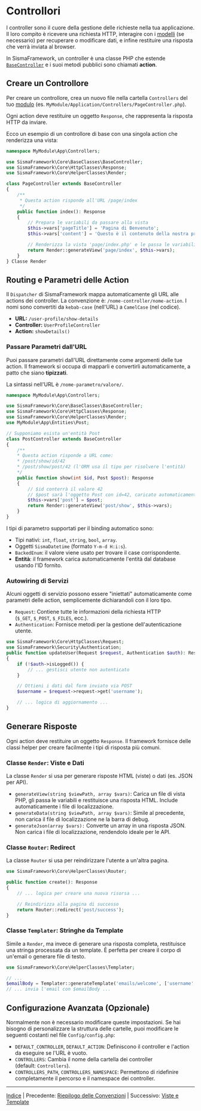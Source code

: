 # Controllori

I controller sono il cuore della gestione delle richieste nella tua applicazione. Il loro compito è ricevere una richiesta HTTP, interagire con i [modelli](orm.md) (se necessario) per recuperare o modificare dati, e infine restituire una risposta che verrà inviata al browser.

In SismaFramework, un controller è una classe PHP che estende [`BaseController`](api-reference.md#basecontroller) e i suoi metodi pubblici sono chiamati **action**.

## Creare un Controllore

Per creare un controllore, crea un nuovo file nella cartella `Controllers` del tuo [modulo](module-architecture.md) (es. `MyModule/Application/Controllers/PageController.php`).

Ogni action deve restituire un oggetto `Response`, che rappresenta la risposta HTTP da inviare.

Ecco un esempio di un controllore di base con una singola action che renderizza una vista:

```php
namespace MyModule\App\Controllers;

use SismaFramework\Core\BaseClasses\BaseController;
use SismaFramework\Core\HttpClasses\Response;
use SismaFramework\Core\HelperClasses\Render;

class PageController extends BaseController
{
    /**
     * Questa action risponde all'URL /page/index
     */
    public function index(): Response
    {
        // Prepara le variabili da passare alla vista
        $this->vars['pageTitle'] = 'Pagina di Benvenuto';
        $this->vars['content'] = 'Questo è il contenuto della nostra prima pagina.';

        // Renderizza la vista 'page/index.php' e le passa le variabili
        return Render::generateView('page/index', $this->vars);
    }
} Classe Render
```

Routing e Parametri delle Action
--------------------------------

Il `Dispatcher` di SismaFramework mappa automaticamente gli URL alle actions dei controller. La convenzione è: `/nome-controller/nome-action`. I nomi sono convertiti da `kebab-case` (nell'URL) a `CamelCase` (nel codice).

* **URL:** `/user-profile/show-details`
* **Controller:** `UserProfileController`
* **Action:** `showDetails()`

### Passare Parametri dall'URL

Puoi passare parametri dall'URL direttamente come argomenti delle tue action. Il framework si occupa di mapparli e convertirli automaticamente, a patto che siano **tipizzati**.

La sintassi nell'URL è `/nome-parametro/valore/`.

```php
namespace MyModule\App\Controllers;

use SismaFramework\Core\BaseClasses\BaseController;
use SismaFramework\Core\HttpClasses\Response;
use SismaFramework\Core\HelperClasses\Render;
use MyModule\App\Entities\Post; 

// Supponiamo esista un'entità Post 
class PostController extends BaseController
{     
    /**
    * Questa action risponde a URL come:     
    * /post/show/id/42     
    * /post/show/post/42 (l'ORM usa il tipo per risolvere l'entità)     
    */
    public function show(int $id, Post $post): Response
    {
        // $id conterrà il valore 42
        // $post sarà l'oggetto Post con id=42, caricato automaticamente dall'ORM
        $this->vars['post'] = $post;
        return Render::generateView('post/show', $this->vars);
    }
}
```

I tipi di parametro supportati per il binding automatico sono:

* Tipi nativi: `int`, `float`, `string`, `bool`, `array`.
* Oggetti `SismaDatetime` (formato `Y-m-d H:i:s`).
* `BackedEnum`: il valore viene usato per trovare il case corrispondente.
* **Entità**: il framework carica automaticamente l'entità dal database usando l'ID fornito.

### Autowiring di Servizi

Alcuni oggetti di servizio possono essere "iniettati" automaticamente come parametri delle action, semplicemente dichiarandoli con il loro tipo.

* `Request`: Contiene tutte le informazioni della richiesta HTTP (`$_GET`, `$_POST`, `$_FILES`, ecc.).
* `Authentication`: Fornisce metodi per la gestione dell'autenticazione utente.

```php
use SismaFramework\Core\HttpClasses\Request;
use SismaFramework\Security\Authentication;
public function updateUser(Request $request, Authentication $auth): Response
{
    if (!$auth->isLogged()) {
        // ... gestisci utente non autenticato
    } 

    // Ottieni i dati dal form inviato via POST
    $username = $request->request->get('username');

    // ... logica di aggiornamento ...
}
```

## Generare Risposte

Ogni action deve restituire un oggetto `Response`. Il framework fornisce delle classi helper per creare facilmente i tipi di risposta più comuni.

### Classe `Render`: Viste e Dati

La classe `Render` si usa per generare risposte HTML (viste) o dati (es. JSON per API).

* `generateView(string $viewPath, array $vars)`: Carica un file di vista PHP, gli passa le variabili e restituisce una risposta HTML. Include automaticamente i file di localizzazione.
* `generateData(string $viewPath, array $vars)`: Simile al precedente, non carica il file di localizzazione ne la barra di debug.
* `generateJson(array $vars):` Converte un array in una risposta JSON. Non carica i file di localizzazione, rendendolo ideale per le API.

### Classe `Router`: Redirect

La classe `Router` si usa per reindirizzare l'utente a un'altra pagina.

```php
use SismaFramework\Core\HelperClasses\Router;

public function create(): Response
{
    // ... logica per creare una nuova risorsa ...

    // Reindirizza alla pagina di successo
    return Router::redirect('post/success');
}
```

### Classe `Templater`: Stringhe da Template

Simile a `Render`, ma invece di generare una risposta completa, restituisce una stringa processata da un template. È perfetta per creare il corpo di un'email o generare file di testo.

```php
use SismaFramework\Core\HelperClasses\Templater;

// ...
$emailBody = Templater::generateTemplate('emails/welcome', ['username' => 'Mario']);
// ... invia l'email con $emailBody ...
```

## Configurazione Avanzata (Opzionale)

Normalmente non è necessario modificare queste impostazioni. Se hai bisogno di personalizzare la struttura delle cartelle, puoi modificare le seguenti costanti nel file `Config/config.php`:

* `DEFAULT_CONTROLLER`, `DEFAULT_ACTION`: Definiscono il controller e l'action da eseguire se l'URL è vuoto.
* `CONTROLLERS`: Cambia il nome della cartella dei controller (default: `Controllers`).
* `CONTROLLERS_PATH`, `CONTROLLERS_NAMESPACE`: Permettono di ridefinire completamente il percorso e il namespace dei controller.

---

[Indice](index.md) | Precedente: [Riepilogo delle Convenzioni](conventions.md) | Successivo: [Viste e Template](views.md)
